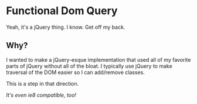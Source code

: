 # Functional Dom Query

Yeah, it's a jQuery thing. I know. Get off my back. 

## Why?

I wanted to make a jQuery-esque implementation that used all of my favorite parts of jQuery without all of the bloat. 
I typically use jQuery to make traversal of the DOM easier so I can add/remove classes. 

This is a step in that direction. 

_It's even ie8 compatible, too!_